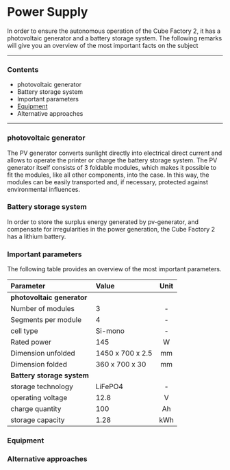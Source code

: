 
# Power Supply 

In order to ensure the autonomous operation of the Cube Factory 2, it has a photovoltaic generator and a battery storage system. The following remarks will give you an overview of the most important facts on the subject

---

### Contents

 * photovoltaic generator
 * Battery storage system
 * Important parameters
 * [Equipment](#equipment)
 * Alternative approaches
 
---


### photovoltaic generator

The PV generator converts sunlight directly into electrical direct current and allows to operate the printer or charge the battery storage system. The PV generator itself consists of 3 foldable modules, which makes it possible to fit the modules, like all other components, into the case. In this way, the modules can be easily transported and, if necessary, protected against environmental influences.

### Battery storage system

In order to store the surplus energy generated by pv-generator, and compensate for irregularities in the power generation, the Cube Factory 2 has a lithium battery.

### Important parameters
The following table provides an overview of the most important parameters.

| Parameter | Value |Unit|
| :----  | :------ |:------:|
| **photovoltaic generator** |
| Number of modules | 3 |-|
| Segments per module | 4 | - |
| cell type | Si-mono | - |
| Rated power | 145 | W |
| Dimension unfolded | 1450 x 700 x 2.5 | mm |
| Dimension folded | 360 x 700 x 30 | mm |
| **Battery storage system** |
| storage technology | LiFePO4 | - |
| operating voltage | 12.8 | V |
| charge quantity | 100 | Ah |
| storage capacity | 1.28 | kWh |

### Equipment

### Alternative approaches


